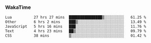 ### WakaTime

<!--START_SECTION:waka-->

```txt
Lua          27 hrs 27 mins  ███████████████▒░░░░░░░░░   61.25 %
Other        6 hrs 2 mins    ███▒░░░░░░░░░░░░░░░░░░░░░   13.49 %
JavaScript   5 hrs 16 mins   ███░░░░░░░░░░░░░░░░░░░░░░   11.76 %
Text         4 hrs 23 mins   ██▒░░░░░░░░░░░░░░░░░░░░░░   09.79 %
CSS          38 mins         ▒░░░░░░░░░░░░░░░░░░░░░░░░   01.42 %
```

<!--END_SECTION:waka-->

